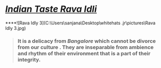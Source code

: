 # <u>*Indian Taste Rava Idli*</u>

****![Rava Idly 3](C:\Users\sanjana\Desktop\whitehats .jr\pictures\Rava Idly 3.jpg)



> ### It is a delicacy from ***Bangalore*** which cannot be divorce from our culture . They are inseparable from ambience and rhythm of their environment that is a part of their integrity.

